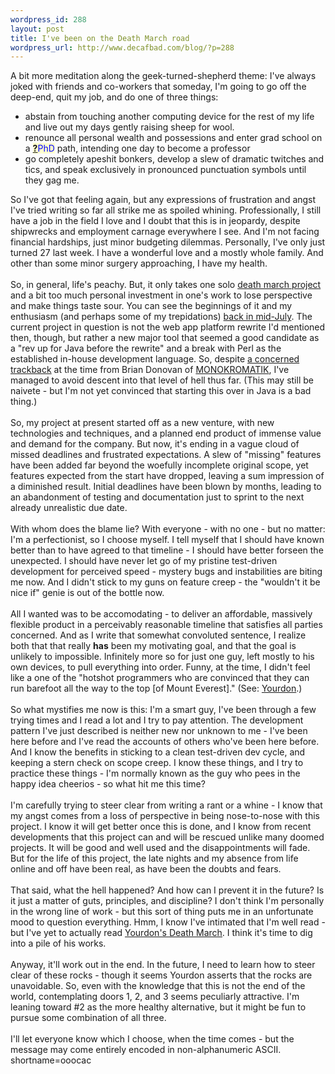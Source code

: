 ```yaml
--- 
wordpress_id: 288
layout: post
title: I've been on the Death March road
wordpress_url: http://www.decafbad.com/blog/?p=288
---
```

A bit more meditation along the geek-turned-shepherd theme:  I've always joked with friends and co-workers that someday, I'm going to go off the deep-end, quit my job, and do one of three things:
<ul>
<li> abstain from touching another computing device for the rest of my life and live out my days gently raising sheep for wool. 
</li>
<li> renounce all personal wealth and possessions and enter grad school on a <span style='background : #FFFFCE;'><a href="http://www.decafbad.com/twiki/bin/edit/Main/PhD?topicparent=Main.FilterData"><b>?</b></a><font color="#0000FF">PhD</font></span> path, intending one day to become a professor
</li>
<li> go completely apeshit bonkers, develop a slew of dramatic twitches and tics, and speak exclusively in pronounced punctuation symbols until they gag me.
</li>
</ul>
So I've got that feeling again, but any expressions of frustration and angst I've tried writing so far all strike me as spoiled whining.  Professionally, I still have a job in the field I love and I doubt that this is in jeopardy, despite shipwrecks and employment carnage everywhere I see.  And I'm not facing financial hardships, just minor budgeting dilemmas.  Personally, I've only just turned 27 last week.  I have a wonderful love and a mostly whole family.  And other than some minor surgery approaching, I have my health.
<br /><br />
So, in general, life's peachy.  But, it only takes one solo <a href="http://www.yourdon.com/books/coolbooks/notes/dmsummary.html">death march project</a> and a bit too much personal investment in one's work to lose perspective and make things taste sour.  You can see the beginnings of it and my enthusiasm (and perhaps some of my trepidations) <a href="http://www.decafbad.com/news_archives/000216.phtml#000216">back in mid-July</a>.  The current project in question is not the web app platform rewrite I'd mentioned then, though, but rather a new major tool that seemed a good candidate as a "rev up for Java before the rewrite" and a break with Perl as the established in-house development language.  So, despite <a href="http://www.monokromatik.com/veethree/index.php?viewNewsItem=1&amp;newsitemid=327">a concerned trackback</a> at the time from Brian Donovan of <a href="http://www.monokromatik.com/veethree/index.php">MONOKROMATIK</a>, I've managed to avoid descent into that level of hell thus far.  (This may still be naivete - but I'm not yet convinced that starting this over in Java is a bad thing.)
<br /><br />
So, my project at present started off as a new venture, with new technologies and techniques, and a planned end product of immense value and demand for the company.  But now, it's ending in a vague cloud of missed deadlines and frustrated expectations.  A slew of "missing" features have been added far beyond the woefully incomplete original scope, yet features expected from the start have dropped, leaving a sum impression of a diminished result.  Initial deadlines have been blown by months, leading to an abandonment of testing and documentation just to sprint to the next already unrealistic due date.
<br /><br />
With whom does the blame lie?  With everyone - with no one - but no matter: I'm a perfectionist, so I choose myself.  I tell myself that I should have known better than to have agreed to that timeline - I should have better forseen the unexpected.  I should have never let go of my pristine test-driven development for perceived speed - mystery bugs and instabilities are biting me now.  And I didn't stick to my guns on feature creep - the "wouldn't it be nice if" genie is out of the bottle now.
<br /><br />
All I wanted was to be accomodating - to deliver an affordable, massively flexible product in a perceivably reasonable timeline that satisfies all parties concerned.  And as I write that somewhat convoluted sentence, I realize both that that really <strong>has</strong> been my motivating goal, and that the goal is unlikely to impossible.  Infinitely more so for just one guy, left mostly to his own devices, to pull everything into order.  Funny, at the time, I didn't feel like a one of the "hotshot programmers who are convinced that they can run barefoot all the way to the top [of Mount Everest]." (See: <a href="http://www.yourdon.com/books/coolbooks/notes/dmsummary.html">Yourdon</a>.)
<br /><br />
So what mystifies me now is this: I'm a smart guy, I've been through a few trying times and I read a lot and I try to pay attention.  The development pattern I've just described is neither new nor unknown to me - I've been here before and I've read the accounts of others who've been here before.  And I know the benefits in sticking to a clean test-driven dev cycle, and keeping a stern check on scope creep.  I know these things, and I try to practice these things - I'm normally known as the guy who pees in the happy idea cheerios - so what hit me this time?
<br /><br />
I'm carefully trying to steer clear from writing a rant or a whine - I know that my angst comes from a loss of perspective in being nose-to-nose with this project.  I know it will get better once this is done, and I know from recent developments that this project can and will be rescued unlike many doomed projects.  It will be good and well used and the disappointments will fade.  But for the life of this project, the late nights and my absence from life online and off have been real, as have been the doubts and fears.
<br /><br />
That said, what the hell happened?  And how can I prevent it in the future?  Is it just a matter of guts, principles, and discipline?  I don't think I'm personally in the wrong line of work - but this sort of thing puts me in an unfortunate mood to question everything.  Hmm, I know I've intimated that I'm well read - but I've yet to actually read <a href="http://www.yourdon.com/books/coolbooks/notes/dmsummary.html">Yourdon's <u>Death March</u></a>.  I think it's time to dig into a pile of his works.
<br /><br />
Anyway, it'll work out in the end.  In the future, I need to learn how to steer clear of these rocks - though it seems Yourdon asserts that the rocks are unavoidable.  So, even with the knowledge that this is not the end of the world, contemplating doors 1, 2, and 3 seems peculiarly attractive.  I'm leaning toward #2 as the more healthy alternative, but it might be fun to pursue some combination of all three.  
<br /><br />
I'll let everyone know which I choose, when the time comes - but the message may come entirely encoded in non-alphanumeric ASCII.
<!--more-->
shortname=ooocac
